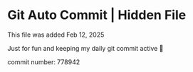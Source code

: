 # Git Auto Commit | Hidden File

This file was added Feb 12, 2025

Just for fun and keeping my daily git commit active 🤪

commit number: 778942
